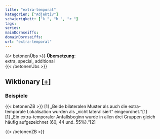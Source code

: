 ```yaml
---
title: "extra-temporal"
kategorien: ["Adjektiv"]
schwierigkeit: ["k_", "h_", "r_"]
tags:
series:
mainDornseiffs:
domainDornseiffs:
url: "extra-temporal"
---
```


{{< betonenÜbs >}}
**Übersetzung:**  
extra, special, additional  
{{< /betonenÜbs >}}

## Wiktionary [[+](https://de.wiktionary.org/wiki/extra-temporal)]

### Beispiele
{{< betonenZB >}}
[1] „Beide bilateralen Muster als auch die extra-temporale Lokalisation wurden als „nicht lateralisiert“ eingeordnet.“[1]  
[1] „Ein extra-temporaler Anfallsbeginn wurde in allen drei Gruppen gleich häufig aufgezeichnet (60, 44 und. 55%).“[2]  

{{< /betonenZB >}}

